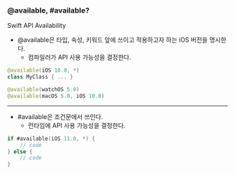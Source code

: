 ### @available, #available?
Swift API Availability

- @available은 타입, 속성, 키워드 앞에 쓰이고 적용하고자 하는 iOS 버전을 명시한다.
    + 컴파일러가 API 사용 가능성을 결정한다.
    
```swift
@available(iOS 10.0, *)
class MyClass { ... }

@available(watchOS 5.0)
@available(macOS 5.0, iOS 10.0)
```
---

- #available은 조건문에서 쓰인다.
    + 런타임에 API 사용 가능성을 결정한다.
    
```swift
if #available(iOS 11.0, *) {
    // code
} else {
    // code
}
```